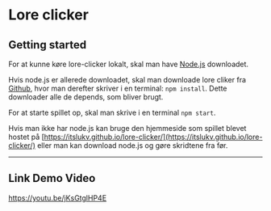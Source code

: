 # Lore clicker

## Getting started

For at kunne køre lore-clicker lokalt, skal man have [Node.js](https://nodejs.org/en/) downloadet.

Hvis node.js er allerede downloadet, skal man downloade lore cliker fra [Github](https://github.com/ItsLukV/lore-clicker/tree/master), hvor man derefter skriver i en terminal: `npm install`. Dette downloader alle de depends, som bliver brugt.

For at starte spillet op, skal man skrive i en terminal `npm start`.

Hvis man ikke har node.js kan bruge den hjemmeside som spillet blevet hostet på [https://itslukv.github.io/lore-clicker/](https://itslukv.github.io/lore-clicker/)
eller man kan download node.js og gøre skridtene fra før.

---
## Link Demo Video
https://youtu.be/jKsGtglHP4E
